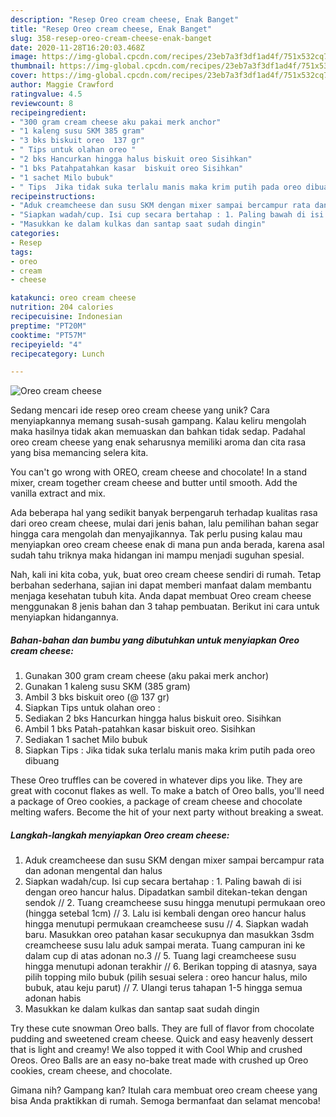 ```yaml
---
description: "Resep Oreo cream cheese, Enak Banget"
title: "Resep Oreo cream cheese, Enak Banget"
slug: 358-resep-oreo-cream-cheese-enak-banget
date: 2020-11-28T16:20:03.468Z
image: https://img-global.cpcdn.com/recipes/23eb7a3f3df1ad4f/751x532cq70/oreo-cream-cheese-foto-resep-utama.jpg
thumbnail: https://img-global.cpcdn.com/recipes/23eb7a3f3df1ad4f/751x532cq70/oreo-cream-cheese-foto-resep-utama.jpg
cover: https://img-global.cpcdn.com/recipes/23eb7a3f3df1ad4f/751x532cq70/oreo-cream-cheese-foto-resep-utama.jpg
author: Maggie Crawford
ratingvalue: 4.5
reviewcount: 8
recipeingredient:
- "300 gram cream cheese aku pakai merk anchor"
- "1 kaleng susu SKM 385 gram"
- "3 bks biskuit oreo  137 gr"
- " Tips untuk olahan oreo "
- "2 bks Hancurkan hingga halus biskuit oreo Sisihkan"
- "1 bks Patahpatahkan kasar  biskuit oreo Sisihkan"
- "1 sachet Milo bubuk"
- " Tips  Jika tidak suka terlalu manis maka krim putih pada oreo dibuang"
recipeinstructions:
- "Aduk creamcheese dan susu SKM dengan mixer sampai bercampur rata dan adonan mengental dan halus"
- "Siapkan wadah/cup. Isi cup secara bertahap : 1. Paling bawah di isi dengan oreo hancur halus. Dipadatkan sambil ditekan-tekan dengan sendok // 2. Tuang creamcheese susu hingga menutupi permukaan oreo (hingga setebal 1cm) // 3. Lalu isi kembali dengan oreo hancur halus hingga menutupi permukaan creamcheese susu // 4. Siapkan wadah baru. Masukkan oreo patahan kasar secukupnya dan masukkan 3sdm creamcheese susu lalu aduk sampai merata. Tuang campuran ini ke dalam cup di atas adonan no.3 // 5. Tuang lagi creamcheese susu hingga menutupi adonan terakhir // 6. Berikan topping di atasnya, saya pilih topping milo bubuk (pilih sesuai selera : oreo hancur halus, milo bubuk, atau keju parut) // 7. Ulangi terus tahapan 1-5 hingga semua adonan habis"
- "Masukkan ke dalam kulkas dan santap saat sudah dingin"
categories:
- Resep
tags:
- oreo
- cream
- cheese

katakunci: oreo cream cheese 
nutrition: 204 calories
recipecuisine: Indonesian
preptime: "PT20M"
cooktime: "PT57M"
recipeyield: "4"
recipecategory: Lunch

---
```



![Oreo cream cheese](https://img-global.cpcdn.com/recipes/23eb7a3f3df1ad4f/751x532cq70/oreo-cream-cheese-foto-resep-utama.jpg)

Sedang mencari ide resep oreo cream cheese yang unik? Cara menyiapkannya memang susah-susah gampang. Kalau keliru mengolah maka hasilnya tidak akan memuaskan dan bahkan tidak sedap. Padahal oreo cream cheese yang enak seharusnya memiliki aroma dan cita rasa yang bisa memancing selera kita.

You can&#39;t go wrong with OREO, cream cheese and chocolate! In a stand mixer, cream together cream cheese and butter until smooth. Add the vanilla extract and mix.

Ada beberapa hal yang sedikit banyak berpengaruh terhadap kualitas rasa dari oreo cream cheese, mulai dari jenis bahan, lalu pemilihan bahan segar hingga cara mengolah dan menyajikannya. Tak perlu pusing kalau mau menyiapkan oreo cream cheese enak di mana pun anda berada, karena asal sudah tahu triknya maka hidangan ini mampu menjadi suguhan spesial.


Nah, kali ini kita coba, yuk, buat oreo cream cheese sendiri di rumah. Tetap berbahan sederhana, sajian ini dapat memberi manfaat dalam membantu menjaga kesehatan tubuh kita. Anda dapat membuat Oreo cream cheese menggunakan 8 jenis bahan dan 3 tahap pembuatan. Berikut ini cara untuk menyiapkan hidangannya.

<!--inarticleads1-->

##### Bahan-bahan dan bumbu yang dibutuhkan untuk menyiapkan Oreo cream cheese:

1. Gunakan 300 gram cream cheese (aku pakai merk anchor)
1. Gunakan 1 kaleng susu SKM (385 gram)
1. Ambil 3 bks biskuit oreo (@ 137 gr)
1. Siapkan  Tips untuk olahan oreo :
1. Sediakan 2 bks Hancurkan hingga halus biskuit oreo. Sisihkan
1. Ambil 1 bks Patah-patahkan kasar  biskuit oreo. Sisihkan
1. Sediakan 1 sachet Milo bubuk
1. Siapkan  Tips : Jika tidak suka terlalu manis maka krim putih pada oreo dibuang


These Oreo truffles can be covered in whatever dips you like. They are great with coconut flakes as well. To make a batch of Oreo balls, you&#39;ll need a package of Oreo cookies, a package of cream cheese and chocolate melting wafers. Become the hit of your next party without breaking a sweat. 

<!--inarticleads2-->

##### Langkah-langkah menyiapkan Oreo cream cheese:

1. Aduk creamcheese dan susu SKM dengan mixer sampai bercampur rata dan adonan mengental dan halus
1. Siapkan wadah/cup. Isi cup secara bertahap : 1. Paling bawah di isi dengan oreo hancur halus. Dipadatkan sambil ditekan-tekan dengan sendok // 2. Tuang creamcheese susu hingga menutupi permukaan oreo (hingga setebal 1cm) // 3. Lalu isi kembali dengan oreo hancur halus hingga menutupi permukaan creamcheese susu // 4. Siapkan wadah baru. Masukkan oreo patahan kasar secukupnya dan masukkan 3sdm creamcheese susu lalu aduk sampai merata. Tuang campuran ini ke dalam cup di atas adonan no.3 // 5. Tuang lagi creamcheese susu hingga menutupi adonan terakhir // 6. Berikan topping di atasnya, saya pilih topping milo bubuk (pilih sesuai selera : oreo hancur halus, milo bubuk, atau keju parut) // 7. Ulangi terus tahapan 1-5 hingga semua adonan habis
1. Masukkan ke dalam kulkas dan santap saat sudah dingin


Try these cute snowman Oreo balls. They are full of flavor from chocolate pudding and sweetened cream cheese. Quick and easy heavenly dessert that is light and creamy! We also topped it with Cool Whip and crushed Oreos. Oreo Balls are an easy no-bake treat made with crushed up Oreo cookies, cream cheese, and chocolate. 

Gimana nih? Gampang kan? Itulah cara membuat oreo cream cheese yang bisa Anda praktikkan di rumah. Semoga bermanfaat dan selamat mencoba!
